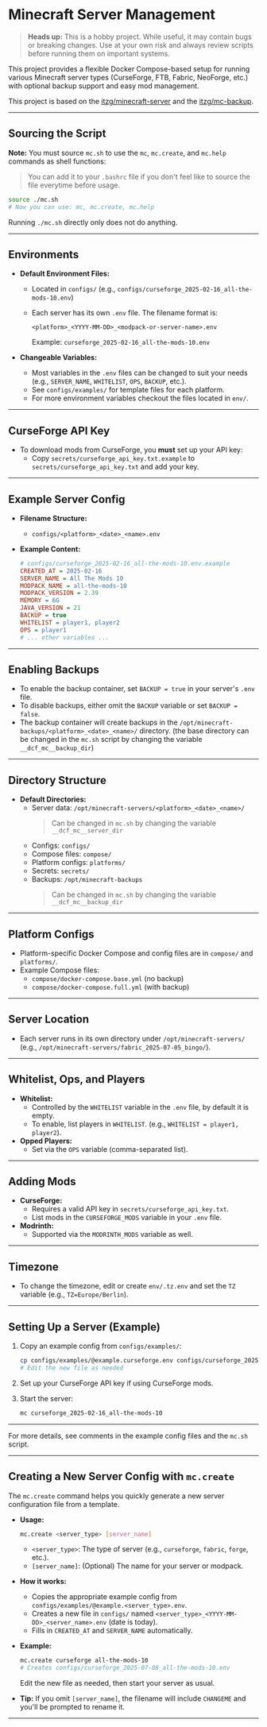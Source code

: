 # Minecraft Server Management

> **Heads up:** This is a hobby project. While useful, it may contain bugs or breaking changes. Use at your own risk and always review scripts before running them on important systems.

This project provides a flexible Docker Compose-based setup for running various Minecraft server types (CurseForge, FTB, Fabric, NeoForge, etc.) with optional backup support and easy mod management.

This project is based on the [itzg/minecraft-server](https://github.com/itzg/docker-minecraft-server) and the [itzg/mc-backup](https://github.com/itzg/docker-mc-backup).

---

## Sourcing the Script
**Note:** You must source `mc.sh` to use the `mc`, `mc.create`, and `mc.help` commands as shell functions:
> You can add it to your `.bashrc` file if you don't feel like to source the file everytime before usage.
```sh
source ./mc.sh
# Now you can use: mc, mc.create, mc.help
```
Running `./mc.sh` directly only does not do anything.

---

## Environments

- **Default Environment Files:**
  - Located in `configs/` (e.g., `configs/curseforge_2025-02-16_all-the-mods-10.env`)
  - Each server has its own `.env` file. The filename format is:

    ```
    <platform>_<YYYY-MM-DD>_<modpack-or-server-name>.env
    ```

    Example: `curseforge_2025-02-16_all-the-mods-10.env`

- **Changeable Variables:**
  - Most variables in the `.env` files can be changed to suit your needs (e.g., `SERVER_NAME`, `WHITELIST`, `OPS`, `BACKUP`, etc.).
  - See `configs/examples/` for template files for each platform.
  - For more environment variables checkout the files located in `env/`.

---

## CurseForge API Key

- To download mods from CurseForge, you **must** set up your API key:
  - Copy `secrets/curseforge_api_key.txt.example` to `secrets/curseforge_api_key.txt` and add your key.

---

## Example Server Config

- **Filename Structure:**
  - `configs/<platform>_<date>_<name>.env`
- **Example Content:**

    ```ini
    # configs/curseforge_2025-02-16_all-the-mods-10.env.example
    CREATED_AT = 2025-02-16
    SERVER_NAME = All The Mods 10
    MODPACK_NAME = all-the-mods-10
    MODPACK_VERSION = 2.39
    MEMORY = 6G
    JAVA_VERSION = 21
    BACKUP = true
    WHITELIST = player1, player2
    OPS = player1
    # ... other variables ...
    ```

---

## Enabling Backups

- To enable the backup container, set `BACKUP = true` in your server's `.env` file.
- To disable backups, either omit the `BACKUP` variable or set `BACKUP = false`.
- The backup container will create backups in the `/opt/minecraft-backups/<platform>_<date>_<name>/` directory. (the base directory can be changed in the `mc.sh` script by changing the variable `__dcf_mc__backup_dir`)

---

## Directory Structure

- **Default Directories:**
  - Server data: `/opt/minecraft-servers/<platform>_<date>_<name>/`
    > Can be changed in `mc.sh` by changing the variable `__dcf_mc__server_dir`
  - Configs: `configs/`
  - Compose files: `compose/`
  - Platform configs: `platforms/`
  - Secrets: `secrets/`
  - Backups: `/opt/minecraft-backups`
    > Can be changed in `mc.sh` by changing the variable `__dcf_mc__backup_dir`

---

## Platform Configs

- Platform-specific Docker Compose and config files are in `compose/` and `platforms/`.
- Example Compose files:
  - `compose/docker-compose.base.yml` (no backup)
  - `compose/docker-compose.full.yml` (with backup)

---

## Server Location

- Each server runs in its own directory under `/opt/minecraft-servers/` (e.g., `/opt/minecraft-servers/fabric_2025-07-05_bingo/`).

---

## Whitelist, Ops, and Players

- **Whitelist:**
  - Controlled by the `WHITELIST` variable in the `.env` file, by default it is empty.
  - To enable, list players in `WHITELIST`. (e.g., `WHITELIST = player1, player2`).
- **Opped Players:**
  - Set via the `OPS` variable (comma-separated list).

---

## Adding Mods

- **CurseForge:**
  - Requires a valid API key in `secrets/curseforge_api_key.txt`.
  - List mods in the `CURSEFORGE_MODS` variable in your `.env` file.
- **Modrinth:**
  - Supported via the `MODRINTH_MODS` variable as well.

---

## Timezone

- To change the timezone, edit or create `env/.tz.env` and set the `TZ` variable (e.g., `TZ=Europe/Berlin`).

---

## Setting Up a Server (Example)

1. Copy an example config from `configs/examples/`:

    ```sh
    cp configs/examples/@example.curseforge.env configs/curseforge_2025-02-16_all-the-mods-10.env
    # Edit the new file as needed
    ```
2. Set up your CurseForge API key if using CurseForge mods.
3. Start the server:

    ```sh
    mc curseforge_2025-02-16_all-the-mods-10
    ```

---

For more details, see comments in the example config files and the `mc.sh` script.

---

## Creating a New Server Config with `mc.create`

The `mc.create` command helps you quickly generate a new server configuration file from a template.

- **Usage:**
  ```sh
  mc.create <server_type> [server_name]
  ```
  - `<server_type>`: The type of server (e.g., `curseforge`, `fabric`, `forge`, etc.).
  - `[server_name]`: (Optional) The name for your server or modpack.

- **How it works:**
  - Copies the appropriate example config from `configs/examples/@example.<server_type>.env`.
  - Creates a new file in `configs/` named `<server_type>_<YYYY-MM-DD>_<server_name>.env` (date is today).
  - Fills in `CREATED_AT` and `SERVER_NAME` automatically.

- **Example:**
  ```sh
  mc.create curseforge all-the-mods-10
  # Creates configs/curseforge_2025-07-08_all-the-mods-10.env
  ```
  Edit the new file as needed, then start your server as usual.

- **Tip:**
  If you omit `[server_name]`, the filename will include `CHANGEME` and you'll be prompted to rename it.

---
